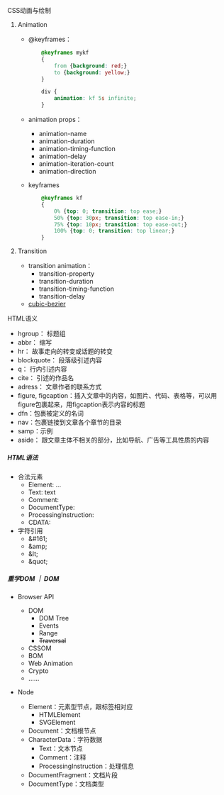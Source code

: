CSS动画与绘制


1. Animation
    * @keyframes：
        ```css
            @keyframes mykf
            {
                from {background: red;}
                to {background: yellow;}
            }
        ```
       
        ```css
            div {
                animation: kf 5s infinite;
            }
        ```
    * animation props：
        * animation-name
        * animation-duration
        * animation-timing-function
        * animation-delay
        * animation-iteration-count
        * animation-direction
    * keyframes
        ```css
            @keyframes kf
            {
                0% {top: 0; transition: top ease;}
                50% {top: 30px; transition: top ease-in;}
                75% {top: 10px; transition: top ease-out;}
                100% {top: 0; transition: top linear;}
            }
        ```
        
2. Transition
    * transition animation：
        * transition-property
        * transition-duration
        * transition-timing-function
        * transition-delay
    * [cubic-bezier](https://cubic-bezier.com/#.17,.67,.83,.67)

HTML语义

* hgroup： 标题组
* abbr： 缩写
* hr： 故事走向的转变或话题的转变
* blockquote： 段落级引述内容
* q： 行内引述内容
* cite： 引述的作品名
* adress： 文章作者的联系方式
* figure, figcaption：插入文章中的内容，如图片、代码、表格等，可以用figure包裹起来，用figcaption表示内容的标题
* dfn：包裹被定义的名词
* nav：包裹链接到文章各个章节的目录
* samp：示例
* aside： 跟文章主体不相关的部分，比如导航、广告等工具性质的内容

##### HTML语法

* 合法元素
    * Element: <tagname>...</tagname>
    * Text: text
    * Comment: <!-- comments -->
    * DocumentType: <!Doctype html>
    * ProcessingInstruction: <?a 1?>
    * CDATA: <![CDATA[]]>
* 字符引用
    * \&#161;
    * \&amp;
    * \&lt;
    * \&quot;

##### 重学DOM ｜ DOM

* Browser API
    * DOM
        * DOM Tree
        * Events
        * Range
        * ~~Traversal~~
    * CSSOM
    * BOM
    * Web Animation
    * Crypto
    * ......

* Node
    * Element：元素型节点，跟标签相对应
        * HTMLElement
        * SVGElement
    * Document：文档根节点
    * CharacterData：字符数据
        * Text：文本节点
        * Comment：注释
        * ProcessingInstruction：处理信息
    * DocumentFragment：文档片段
    * DocumentType：文档类型
